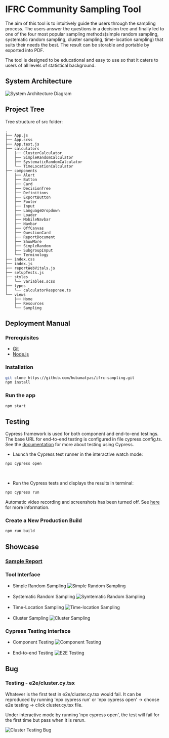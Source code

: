 # IFRC Community Sampling Tool

The aim of this tool is to intuitively guide the users through the sampling process. The users answer the questions in a decision tree and finally led to one of the four most popular sampling methods(simple random sampling, systematic random sampling, cluster sampling, time-location sampling) that suits their needs the best. The result can be storable and portable by exported into PDF.

The tool is designed to be educational and easy to use so that it caters to users of all levels of statistical background.

## System Architecture
![System Architecture Diagram](./public/SystemArchitecture.png)

## Project Tree
Tree structure of src folder:
```
.
├── App.js
├── App.scss
├── App.test.js
├── calculators
│   ├── ClusterCalculator
│   ├── SimpleRandomCalculator
│   ├── SystematicRandomCalculator
│   └── TimeLocationCalculator
├── components
│   ├── Alert
│   ├── Button
│   ├── Card
│   ├── DecisionTree
│   ├── Definitions
│   ├── ExportButton
│   ├── Footer
│   ├── Input
│   ├── LanguageDropdown
│   ├── Loader
│   ├── MobileNavbar
│   ├── Navbar
│   ├── OffCanvas
│   ├── QuestionCard
│   ├── ReportDocument
│   ├── ShowMore
│   ├── SimpleRandom
│   ├── SubgroupInput
│   └── Terminology
├── index.css
├── index.js
├── reportWebVitals.js
├── setupTests.js
├── styles
│   └── variables.scss
├── types
│   └── calculatorResponse.ts
└── views
    ├── Home
    ├── Resources
    └── Sampling
```

## Deployment Manual

### Prerequisites
- [Git](https://git-scm.com/)
- [Node.js](https://nodejs.org/en)

### Installation
```bash
git clone https://github.com/hubamatyas/ifrc-sampling.git
npm install
```

### Run the app
```bash
npm start
```

## Testing

Cypress framework is used for both component and end-to-end testings.\
The base URL for end-to-end testing is configured in file cypress.config.ts.\
See the [documentation](https://docs.cypress.io/) for more about testing using Cypress.
<br>

- Launch the Cypress test runner in the interactive watch mode:
```bash
npx cypress open
```
<br>

- Run the Cypress tests and displays the results in terminal:
```bash
npx cypress run
```
Automatic video recording and screenshots has been turned off. See [here](https://docs.cypress.io/guides/guides/screenshots-and-videos) for more information.


### Create a New Production Build
```bash
npm run build
```

## Showcase

### [Sample Report](./public/sample-report.pdf)

### Tool Interface

- Simple Random Sampling
![Simple Random Sampling](./public/SimpleRandom.png)
<br><br>
- Systematic Random Sampling
![Symtematic Random Sampling](./public/SystematicRandom.png)
<br><br>
- Time-Location Sampling
![Time-location Sampling](./public/TimeLocation.png)
<br><br>
- Cluster Sampling
![Cluster Sampling](./public/Cluster.png)

### Cypress Testing Interface

- Component Testing
![Component Testing](./public/ComponentTesting.png)
<br><br>
- End-to-end Testing
![E2E Testing](./public/E2ETesting.png)

## Bug

### Testing - e2e/cluster.cy.tsx
Whatever is the first test in e2e/cluster.cy.tsx would fail. It can be reproduced by running 'npx cypress run' or 'npx cypress open' -> choose e2e testing -> click cluster.cy.tsx file. 

Under interactive mode by running 'npx cypress open', the test will fail for the first time but pass when it is rerun.

![Cluster Testing Bug](./public/Bug.png)
